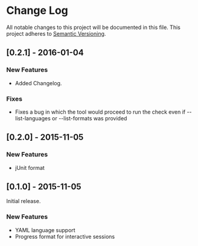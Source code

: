# Change Log
All notable changes to this project will be documented in this file.
This project adheres to [Semantic Versioning](http://semver.org/).

## [0.2.1] - 2016-01-04
### New Features
 - Added Changelog.
 
### Fixes
 - Fixes a bug in which the tool would proceed to run the check even if --list-languages or --list-formats was provided

## [0.2.0] - 2015-11-05
### New Features
 - jUnit format

## [0.1.0] - 2015-11-05
Initial release.

### New Features
 - YAML language support
 - Progress format for interactive sessions
